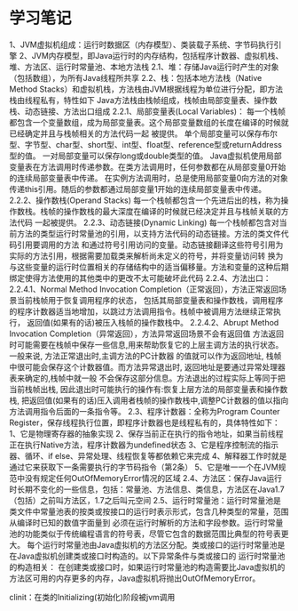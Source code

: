 # 学习笔记
1、JVM虚拟机组成：运行时数据区（内存模型）、类装载子系统、字节码执行引擎
2、JVM内存模型，即Java运行时的内存结构，包括程序计数器、虚拟机栈、堆、方法区、运行时常量池、本地方法栈
    2.1、堆：存储Java运行时产生的对象（包括数组），为所有Java线程所共享
    2.2、栈：包括本地方法栈（Native Method Stacks）和虚拟机栈，方法栈由JVM根据线程为单位进行分配，即方法栈由线程私有，特性如下
        Java方法栈由栈帧组成，栈帧由局部变量表、操作数栈、动态链接、方法出口组成
            2.2.1、局部变量表(Local Variables)：
                每一个栈帧都包含一个变量数组，成为局部变量表。这个局部变量数组的长度在编译的时候就已经确定并且与栈帧相关的方法代码一起
                被提供。
                单个局部变量可以保存布尔型、字节型、char型、short型、int型、float型、reference型或returnAddress型的值。
                一对局部变量可以保存long或double类型的值。
                Java虚拟机使用局部变量表在方法调用时传递参数。在类方法调用时，任何参数都在从局部变量0开始的连续局部变量表中传递。
                在实例方法调用时，总是使用局部变量0向方法的对象传递this引用。随后的参数都通过局部变量1开始的连续局部变量表中传递。
            2.2.2、操作数栈(Operand Stacks)
                每一个栈帧都包含一个先进后出的栈，称为操作数栈。栈帧的操作数栈的最大深度在编译的时候就已经决定并且与栈帧关联的方法代码
                一起被提供。
            2.2.3、动态链接(Dynamic Linking)
                每一个栈帧都包含对当前方法的类型运行时常量池的引用，以支持方法代码的动态链接。方法的类文件代码引用要调用的方法
                和通过符号引用访问的变量。动态链接翻译这些符号引用为实际的方法引用，根据需要加载类来解析尚未定义的符号，并将变量访问转
                换为与这些变量的运行时位置相关的存储结构中的适当偏移量。方法和变量的这种后期绑定使得方法使用的其他类中的更改不太可能破坏此代码
            2.2.4、方法出口：
                2.2.4.1、Normal Method Invocation Completion（正常返回），方法正常返回场景当前栈帧用于恢复调用程序的状态，
                包括其局部变量表和操作数栈，调用程序的程序计数器适当地增加，以跳过方法调用指令。栈帧中被调用方法继续正常执行，
                返回值(如果有的话)被压入栈帧的操作数栈中。
                2.2.4.2、Abrupt Method Invocation Completion（异常返回），方法异常返回场景不会有返回值
            方法返回时可能需要在栈帧中保存一些信息,用来帮助恢复它的上层主调方法的执行状态。一般来说, 方法正常退出时,主调方法的PC计数器
            的值就可以作为返回地址, 栈帧中很可能会保存这个计数器值。而方法异常退出时, 返回地址是要通过异常处理器表来确定的,栈帧中就一般
            不会保存这部分信息。方法退出的过程实际上等同于把当前栈帧出栈, 因此退出时可能执行的操作有:恢复上层方法的局部变量表和操作数栈,
            把返回值(如果有的话)压入调用者栈帧的操作数栈中,调整PC计数器的值以指向方法调用指令后面的一条指令等。
    2.3、程序计数器：全称为Program Counter Register，保存线程执行位置，即程序计数器也是线程私有的，具体特性如下：
        1、它是物理寄存器的抽象实现
        2、保存当前正在执行的指令地址，如果当前线程正在执行Native方法，程序计数器为undefined状态
        3、它是程序控制流的指示器、循环、if else、异常处理、线程恢复等都依赖它来完成
        4、解释器工作时就是通过它来获取下一条需要执行的字节码指令（第2条）
        5、它是唯一一个在JVM规范中没有规定任何OutOfMemoryError情况的区域
    2.4、方法区：保存Java运行时长期不变化的一些信息，包括：常量池、方法信息、类信息，方法区在Java1.7（包括）之前叫方法区，1.7之后叫元空间
    2.5、运行时常量池：运行时常量池是类文件中常量池表的按类或按接口的运行时表示形式，包含几种类型的常量，范围从编译时已知的数值字面量到
    必须在运行时解析的方法和字段参数。运行时常量池的功能类似于传统编程语言的符号表，尽管它包含的数据范围比典型的符号表更大。
    每个运行时常量池由Java虚拟机的方法区分配。类或接口的运行时常量池是在Java虚拟机创建类或接口时构造的。以下异常条件与类或接口的
    运行时常量池的构造相关：
        在创建类或接口时，如果运行时常量池的构造需要比Java虚拟机的方法区可用的内存更多的内存，Java虚拟机将抛出OutOfMemoryError。

clinit：在类的Initializing(初始化)阶段被jvm调用